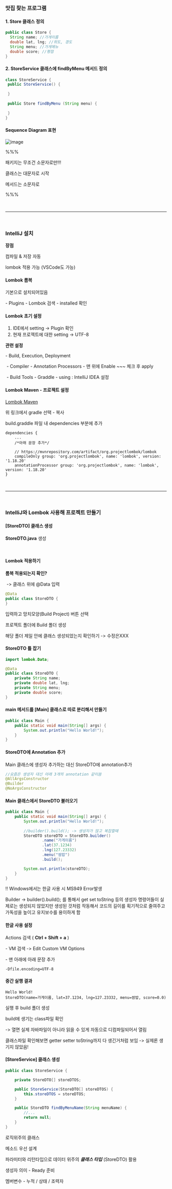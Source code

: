 ### 맛집 찾는 프로그램

#### 1. Store 클래스 정의

```java
public class Store {
  String name; //가게이름
  double lat, lng; //위도, 경도
  String menu; //가게메뉴
  double score; //평점
}
```



#### 2. StoreService 클래스에 findByMenu 메서드 정의

```java
class StoreService {
 public StoreService() {
 
 }
 
 public Store findByMenu (String menu) {
 
 }
}
```



#### Sequence Diagram 표현

![image](https://user-images.githubusercontent.com/81224398/127312446-8f7040e7-8f4d-4550-a2c7-3a70d86489ae.png)



%%%

패키지는 무조건 소문자로만!!!

클래스는 대문자로 시작

메서드는 소문자로

%%%



<br>



----

<br>





### IntelliJ 설치

**장점**

컴파일 & 저장 자동

lombok 적용 가능 (VSCode도 가능)



#### Lombok 롬복

기본으로 설치되어있음

\- Plugins - Lombok 검색 - installed 확인



#### Lombok 초기 설정 

1. IDE에서 setting -> Plugin 확인
2. 현재 프로젝트에 대한 setting -> UTF-8

**관련 설정**

\- Build, Execution, Deployment 

​	\- Compiler - Annotation Processors - 맨 위에 Enable ~~~ 체크 후 apply

​	\- Build Tools - Graddle - using : IntelliJ IDEA 설정



#### Lombok Maven - 프로젝트 설정

[Lombok Maven](https://mvnrepository.com/artifact/org.projectlombok/lombok/1.18.20)

위 링크에서 gradle 선택 - 복사



build.graddle 파일 내 dependencies 부분에 추가

```
dependencies {
    ...
    /*아래 문장 추가*/
    
    // https://mvnrepository.com/artifact/org.projectlombok/lombok
    compileOnly group: 'org.projectlombok', name: 'lombok', version: '1.18.20'
    annotationProcessor group: 'org.projectlombok', name: 'lombok', version: '1.18.20'
}
```





<br>



----

<br>



### IntelliJ와 Lombok 사용해 프로젝트 만들기

#### [StoreDTO] 클래스 생성

**StoreDTO.java** 생성

​	

#### Lombok 적용하기

**롬복 적용되는지 확인?** 

​	-> 클래스 위에 @Data 입력

``` java
@Data
public class StoreDTO { 
}
```

입력하고 망치모양(Build Project) 버튼 선택

프로젝트 폴더에 Build 폴더 생성

해당 폴더 제일 안에 클래스 생성되었는지 확인하기 -> 수정은XXX 



#### StoreDTO 틀 잡기

```java
import lombok.Data;

@Data
public class StoreDTO {
    private String name;
    private double lat, lng;
    private String menu;
    private double score;
}
```



#### main 메서드를 [Main] 클래스로 따로 분리해서 만들기

```java
public class Main {
    public static void main(String[] args) {
        System.out.println("Hello World!");
    }
}
```



#### StoreDTO에 Annotation 추가

Main 클래스에 생성자 추가하는 대신 StoreDTO에 annotation추가

```java
//요즘은 생성자 대신 아래 3개의 annotation 같이씀
@AllArgsConstructor
@Builder
@NoArgsConstructor
```



#### Main 클래스에서 StoreDTO 불러오기

```java
public class Main {
    public static void main(String[] args) {
        System.out.println("Hello World!");
		
        //builder().build(); -> 생성자가 많고 복잡할때
        StoreDTO storeDTO = StoreDTO.builder()
                .name("가게이름")
                .lat(37.1234)
                .lng(127.23332)
                .menu("쌈밥")
                .build();

        System.out.println(storeDTO);
    }
}
```

!! Windows에서는 한글 사용 시 MS949 Error발생

Builder -> builder().build(); 를 통해서 get set toString 등의 생성자 명령어들이 실제로는 생성되지 않았지만 생성된 것처럼 작동해서 코드의 길이를 획기적으로 줄여주고 가독성을 높이고 유지보수를 용이하게 함



#### 한글 사용 설정

Actions 검색 ( **Ctrl + Shift + a** )

\- VM 검색 -> Edit Custom VM Options

\- 맨 아래에 아래 문장 추가

```
-Dfile.encoding=UTF-8
```



#### 중간 실행 결과

```
Hello World!
StoreDTO(name=가게이름, lat=37.1234, lng=127.23332, menu=쌈밥, score=0.0)
```

실행 후 build 폴더 생성

build에 생기는 class파일 확인

-> 열면 실제 자바파일이 아니라 읽을 수 있게 자동으로 디컴파일되어서 열림

클래스파일 확인해보면 getter setter toString까지 다 생긴거처럼 보임 -> 실제론 생기지 않았음!



#### [StoreService] 클래스 생성

```java
public class StoreService {

    private StoreDTO[] storeDTOS;

    public StoreService(StoreDTO[] storeDTOS) {
        this.storeDTOS = storeDTOS;
    }

    public StoreDTO findByMenuName(String menuName) {
		//...
        return null;
    }
}
```

로직위주의 클래스

메소드 우선 설계

파라미터와 리턴타입으로 데이터 위주의 ***클래스 타입***  (StoreDTO) 활용

생성자 의미 - Ready 준비

멤버변수 - 누적 / 상태 / 조력자







